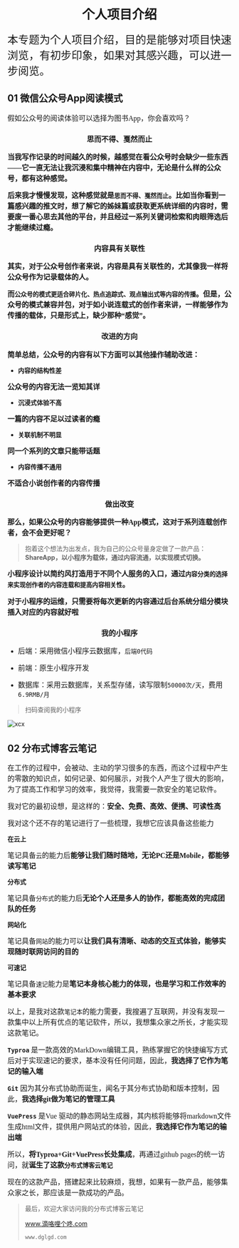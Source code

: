 <h1 align="center" >个人项目介绍</h1>

<font face="华文行楷" size="5">本专题为个人项目介绍，目的是能够对项目快速浏览，有初步印象，如果对其感兴趣，可以进一步阅览。</font>

## 01 微信公众号App阅读模式

<font face="华文宋体" size="3">假如公众号的阅读体验可以选择为图书App，你会喜欢吗？</font>

<h3 align="center">思而不得、戛然而止</h3>

<font face="华文宋体" size="3">**当我写作记录的时间越久的时候，越感觉在看公众号时会缺少一些东西——它一直无法让我沉浸和集中精神在内容中，无论是什么样的公众号，都有这种感觉。**</font>

<font face="华文宋体" size="3">**后来我才慢慢发现，这种感觉就是```思而不得、戛然而止```。比如当你看到一篇感兴趣的推文时，想了解它的姊妹篇或获取更系统详细的内容时，需要废一番心思去其他的平台，并且经过一系列关键词检索和肉眼筛选后才能继续过瘾。**</font>

<h3 align="center">内容具有关联性</h3>

<font face="华文宋体" size="3">**其实，对于公众号创作者来说，内容是具有关联性的，尤其像我一样将公众号作为记录载体的人。**</font>

<font face="华文宋体" size="3">**而```公众号的模式更适合碎片化、热点追踪式、观点输出式等内容的传播```。但是，公众号的模式兼容并包，对于如小说连载式的创作者来讲，一样能够作为传播的载体，只是形式上，缺少那种“感觉”。**</font>

<h3 align="center">改进的方向</h3>

<font face="华文宋体" size="3">**简单总结，公众号的内容有以下方面可以其他操作辅助改进：**</font>

- **内容的结构性差**

<font face="华文宋体" size="3">**公众号的内容无法一览知其详**</font>

- **沉浸式体验不高**

<font face="华文宋体" size="3">**一篇的内容不足以过读者的瘾**</font>

- **关联机制不明显**

<font face="华文宋体" size="3">**同一个系列的文章只能带话题**</font>

- **内容传播不通用**

<font face="华文宋体" size="3">**不适合小说创作者的内容传播**</font>

<h3 align="center">做出改变</h3>

<font face="华文宋体" size="3">**那么，如果公众号的内容能够提供一种App模式，这对于系列连载创作者，会不会更好呢？**</font>

> 抱着这个想法为出发点，我为自己的公众号量身定做了一款产品：**ShareApp，以小程序为载体，通过内容流通，以实现模式切换。**

<font face="华文宋体" size="3">**小程序设计以简约风打造用于不同个人服务的入口，通过```内容分类的选择来实现创作者的内容连载和提高内容相关性```。**</font>

<font face="华文宋体" size="3">**对于小程序的运维，只需要将每次更新的内容通过后台系统分组分模块插入对应的内容就好啦**</font>

<h3 align="center">我的小程序</h3>

- <font face="华文宋体" size="3">后端：采用微信小程序云数据库，```后端0代码```</font>

- <font face="华文宋体" size="3">前端：原生小程序开发</font>

- <font face="华文宋体" size="3">数据库：采用云数据库，关系型存储，读写限制```50000次/天```，费用```6.9RMB/月```</font>

> 扫码查阅我的小程序

![xcx](E:\personal\sutinghu\docs\.vuepress\public\imags\xcx.png)

## 02 分布式博客云笔记

<font face="华文宋体" size="3">在工作的过程中，会被动、主动的学习很多的东西，而这个过程中产生的零散的知识点，如何记录、如何展示，对我个人产生了很大的影响，为了提高工作和学习的效率，我觉得，我需要一款安全的笔记软件。</font>

<font face="华文宋体" size="3">我对它的最初设想，是这样的：**安全、免费、高效、便携、可读性高**</font>

<font face="华文宋体" size="3">我对这个还不存的笔记进行了一些梳理，我想它应该具备这些能力</font>

**在云上**

<font face="华文宋体" size="3">笔记具备```云```的能力后**能够让我们随时随地，无论PC还是Mobile，都能够读写笔记**</font>

**分布式**

<font face="华文宋体" size="3">笔记具备```分布式```的能力后**无论个人还是多人的协作，都能高效的完成团队的任务**</font>

**网站化**

<font face="华文宋体" size="3">笔记具备```网站```的能力可以**让我们具有清晰、动态的交互式体验，能够实现随时联网访问的目的**</font>

**可速记**

<font face="华文宋体" size="3">笔记具备```速记```能力是**笔记本身核心能力的体现，也是学习和工作效率的基本要求**</font>

<font face="华文宋体" size="3">以上，是我对这款```笔记本```的能力需要，我搜遍了互联网，并没有发现一款集中以上所有优点的笔记软件，所以，我想集众家之所长，才能实现这款笔记。</font>

<font face="华文宋体" size="3">**```Typroa```** 是一款高效的MarkDown编辑工具，熟练掌握它的快捷编写方式后对于实现速记的要求，基本没有任何问题，因此，**我选择了它作为笔记的输入端**</font>

<font face="华文宋体" size="3">**```Git```** 因为其分布式协助而诞生，闻名于其分布式协助和版本控制，因此，**我选择git做为笔记的管理工具**</font>

<font face="华文宋体" size="3">**```VuePress```** 是Vue 驱动的静态网站生成器，其内核将能够将markdown文件生成html文件，提供用户网站式的体验，因此，**我选择它作为笔记的输出端**</font>

<font face="华文宋体" size="3">所以，**将Typroa+Git+VuePress长处集成**，再通过github pages的统一访问，就**诞生了这款```分布式博客云笔记```**</font>

<font face="华文宋体" size="3">现在的这款产品，搭建起来比较麻烦，我想，如果有一款产品，能够集众家之长，那应该是一款成功的产品。</font>

>最后，欢迎大家访问我的分布式博客云笔记
>
>www.滴咯哩个咚.com
>
>```
>www.dglgd.com
>```

